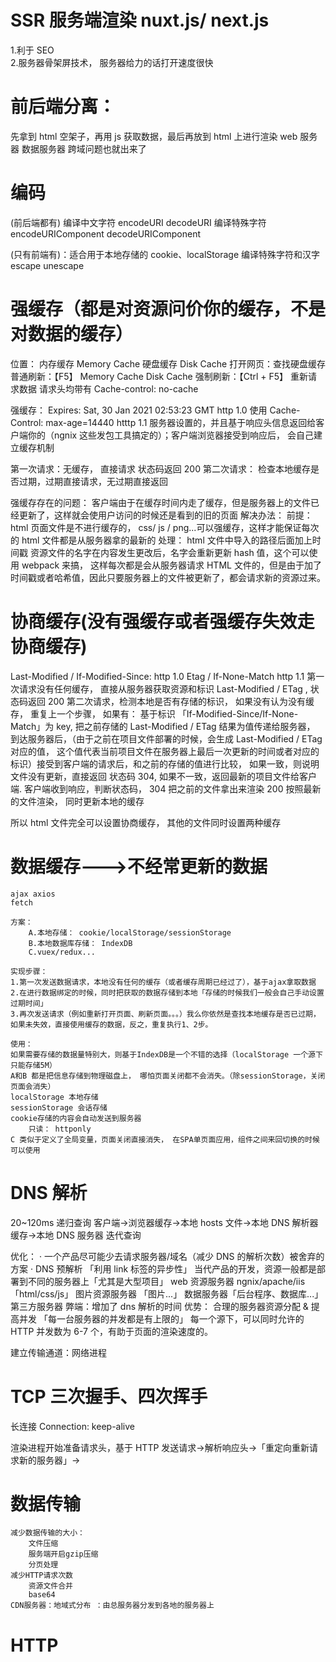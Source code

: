 # SSR 服务端渲染 nuxt.js/ next.js

1.利于 SEO  
2.服务器骨架屏技术， 服务器给力的话打开速度很快

# 前后端分离：

先拿到 html 空架子，再用 js 获取数据，最后再放到 html 上进行渲染
web 服务器
数据服务器
跨域问题也就出来了

# 编码

(前后端都有)
编译中文字符
encodeURI
decodeURI
编译特殊字符
encodeURIComponent
decodeURIComponent

(只有前端有)：适合用于本地存储的 cookie、localStorage
编译特殊字符和汉字
escape
unescape

# 强缓存（都是对资源问价你的缓存，不是对数据的缓存）

位置：
内存缓存 Memory Cache
硬盘缓存 Disk Cache
打开网页：查找硬盘缓存
普通刷新：【F5】 Memory Cache Disk Cache
强制刷新：【Ctrl + F5】 重新请求数据 请求头均带有 Cache-control: no-cache

强缓存：
Expires: Sat, 30 Jan 2021 02:53:23 GMT http 1.0 使用
Cache-Control: max-age=14440 htttp 1.1
服务器设置的，并且基于响应头信息返回给客户端你的（ngnix 这些发包工具搞定的）；客户端浏览器接受到响应后， 会自己建立缓存机制

第一次请求：无缓存， 直接请求 状态码返回 200
第二次请求： 检查本地缓存是否过期，过期直接请求，无过期直接返回

强缓存存在的问题：
客户端由于在缓存时间内走了缓存，但是服务器上的文件已经更新了，这样就会使用户访问的时候还是看到的旧的页面
解决办法：
前提：html 页面文件是不进行缓存的，
css/ js / png...可以强缓存，这样才能保证每次的 html 文件都是从服务器拿的最新的
处理：
html 文件中导入的路径后面加上时间戳
资源文件的名字在内容发生更改后，名字会重新更新 hash 值，这个可以使用 webpack 来搞，
这样每次都是会从服务器请求 HTML 文件的，但是由于加了时间戳或者哈希值，因此只要服务器上的文件被更新了，都会请求新的资源过来。

# 协商缓存(没有强缓存或者强缓存失效走 协商缓存)

Last-Modified / If-Modified-Since: http 1.0
Etag / If-None-Match http 1.1
第一次请求没有任何缓存， 直接从服务器获取资源和标识 Last-Modified / ETag , 状态码返回 200
第二次请求，检测本地是否有存储的标识， 如果没有认为没有缓存， 重复上一个步骤， 如果有：
基于标识 「If-Modified-Since/If-None-Match」为 key, 把之前存储的 Last-Modified / ETag 结果为值传递给服务器，
到达服务器后，（由于之前在项目文件部署的时候，会生成 Last-Modified / ETag 对应的值， 这个值代表当前项目文件在服务器上最后一次更新的时间或者对应的标识）接受到客户端的请求后，和之前的存储的值进行比较，
如果一致，则说明文件没有更新，直接返回 状态码 304,
如果不一致，返回最新的项目文件给客户端.
客户端收到响应，判断状态码，
304 把之前的文件拿出来渲染
200 按照最新的文件渲染， 同时更新本地的缓存

所以 html 文件完全可以设置协商缓存， 其他的文件同时设置两种缓存

# 数据缓存--->不经常更新的数据

    ajax axios
    fetch

    方案：
        A.本地存储： cookie/localStorage/sessionStorage
        B.本地数据库存储： IndexDB
        C.vuex/redux...

    实现步骤：
    1.第一次发送数据请求，本地没有任何的缓存（或者缓存周期已经过了），基于ajax拿取数据
    2.在进行数据绑定的时候，同时把获取的数据存储到本地「存储的时候我们一般会自己手动设置过期时间」
    3.再次发送请求（例如重新打开页面、刷新页面。。。）我么你依然是查找本地缓存是否已过期，如果未失效，直接使用缓存的数据，反之，重复执行1、2步。

    使用：
    如果需要存储的数据量特别大，则基于IndexDB是一个不错的选择（localStorage 一个源下只能存储5M）
    A和B 都是把信息存储到物理磁盘上， 哪怕页面关闭都不会消失。（除sessionStorage，关闭页面会消失）
    localStorage 本地存储
    sessionStorage 会话存储
    cookie存储的内容会自动发送到服务器
        只读： httponly
    C 类似于定义了全局变量，页面关闭直接消失， 在SPA单页面应用，组件之间来回切换的时候可以使用

# DNS 解析

20~120ms
递归查询
客户端->浏览器缓存->本地 hosts 文件->本地 DNS 解析器缓存->本地 DNS 服务器
迭代查询

优化：
· 一个产品尽可能少去请求服务器/域名（减少 DNS 的解析次数）被舍弃的方案
· DNS 预解析 <link rel="dns-prefetch" href=""> 「利用 link 标签的异步性」
当代产品的开发，资源一般都是部署到不同的服务器上「尤其是大型项目」
web 资源服务器 ngnix/apache/iis 「html/css/js」
图片资源服务器 「图片...」
数据服务器「后台程序、数据库...」
第三方服务器
弊端：增加了 dns 解析的时间
优势：
合理的服务器资源分配 & 提高并发 「每一台服务器的并发都是有上限的」
每一个源下，可以同时允许的 HTTP 并发数为 6-7 个，有助于页面的渲染速度的。

建立传输通道：网络进程

# TCP 三次握手、四次挥手

长连接 Connection: keep-alive

渲染进程开始准备请求头，基于 HTTP 发送请求->解析响应头->「重定向重新请求新的服务器」->

# 数据传输

    减少数据传输的大小：
        文件压缩
        服务端开启gzip压缩
        分页处理
    减少HTTP请求次数
        资源文件合并
        base64
    CDN服务器：地域式分布 ：由总服务器分发到各地的服务器上

# HTTP
